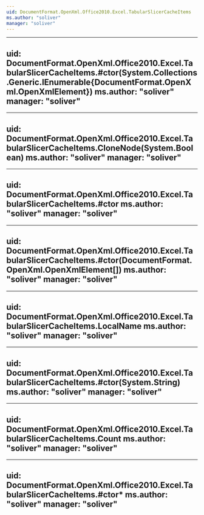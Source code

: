 ```yaml
---
uid: DocumentFormat.OpenXml.Office2010.Excel.TabularSlicerCacheItems
ms.author: "soliver"
manager: "soliver"
---
```


---
uid: DocumentFormat.OpenXml.Office2010.Excel.TabularSlicerCacheItems.#ctor(System.Collections.Generic.IEnumerable{DocumentFormat.OpenXml.OpenXmlElement})
ms.author: "soliver"
manager: "soliver"
---

---
uid: DocumentFormat.OpenXml.Office2010.Excel.TabularSlicerCacheItems.CloneNode(System.Boolean)
ms.author: "soliver"
manager: "soliver"
---

---
uid: DocumentFormat.OpenXml.Office2010.Excel.TabularSlicerCacheItems.#ctor
ms.author: "soliver"
manager: "soliver"
---

---
uid: DocumentFormat.OpenXml.Office2010.Excel.TabularSlicerCacheItems.#ctor(DocumentFormat.OpenXml.OpenXmlElement[])
ms.author: "soliver"
manager: "soliver"
---

---
uid: DocumentFormat.OpenXml.Office2010.Excel.TabularSlicerCacheItems.LocalName
ms.author: "soliver"
manager: "soliver"
---

---
uid: DocumentFormat.OpenXml.Office2010.Excel.TabularSlicerCacheItems.#ctor(System.String)
ms.author: "soliver"
manager: "soliver"
---

---
uid: DocumentFormat.OpenXml.Office2010.Excel.TabularSlicerCacheItems.Count
ms.author: "soliver"
manager: "soliver"
---

---
uid: DocumentFormat.OpenXml.Office2010.Excel.TabularSlicerCacheItems.#ctor*
ms.author: "soliver"
manager: "soliver"
---
